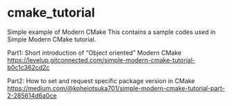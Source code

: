# cmake_tutorial
Simple example of Modern CMake
This contains a sample codes used in Simple Modern CMake tutorial.

Part1: Short introduction of “Object oriented” Modern CMake
https://levelup.gitconnected.com/simple-modern-cmake-tutorial-b0c1c362cd2c


Part2: How to set and request specific package version in CMake
https://medium.com/@koheiotsuka701/simple-modern-cmake-tutorial-part-2-285614d6a0ce
